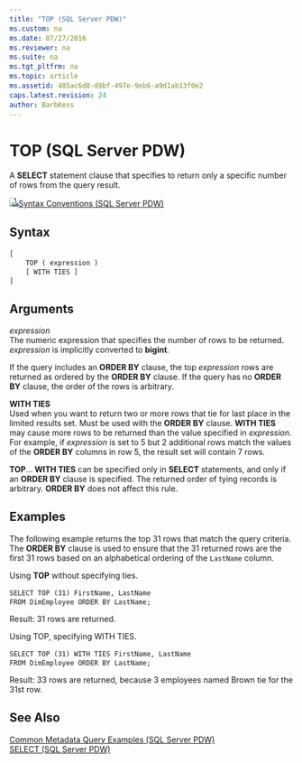 ```yaml
---
title: "TOP (SQL Server PDW)"
ms.custom: na
ms.date: 07/27/2016
ms.reviewer: na
ms.suite: na
ms.tgt_pltfrm: na
ms.topic: article
ms.assetid: 485ac6d8-d9bf-497e-9eb6-a9d1ab13f0e2
caps.latest.revision: 24
author: BarbKess
---
```

# TOP (SQL Server PDW)
A **SELECT** statement clause that specifies to return only a specific number of rows from the query result.  
  
![Topic link icon](../sqlpdw/media/Topic_Link.gif "Topic_Link")[Syntax Conventions &#40;SQL Server PDW&#41;](../sqlpdw/syntax-conventions-sql-server-pdw.md)  
  
## Syntax  
  
```  
[   
    TOP ( expression )   
    [ WITH TIES ]  
]  
```  
  
## Arguments  
*expression*  
The numeric expression that specifies the number of rows to be returned. *expression* is implicitly converted to **bigint**.  
  
If the query includes an **ORDER BY** clause, the top *expression* rows are returned as ordered by the **ORDER BY** clause. If the query has no **ORDER BY** clause, the order of the rows is arbitrary.  
  
**WITH TIES**  
Used when you want to return two or more rows that tie for last place in the limited results set. Must be used with the **ORDER BY** clause. **WITH TIES** may cause more rows to be returned than the value specified in *expression*. For example, if *expression* is set to 5 but 2 additional rows match the values of the **ORDER BY** columns in row 5, the result set will contain 7 rows.  
  
**TOP**... **WITH TIES** can be specified only in **SELECT** statements, and only if an **ORDER BY** clause is specified. The returned order of tying records is arbitrary. **ORDER BY** does not affect this rule.  
  
## Examples  
The following example returns the top 31 rows that match the query criteria. The **ORDER BY** clause is used to ensure that the 31 returned rows are the first 31 rows based on an alphabetical ordering of the `LastName` column.  
  
Using **TOP** without specifying ties.  
  
```  
SELECT TOP (31) FirstName, LastName   
FROM DimEmployee ORDER BY LastName;  
```  
  
Result: 31 rows are returned.  
  
Using TOP, specifying WITH TIES.  
  
```  
SELECT TOP (31) WITH TIES FirstName, LastName   
FROM DimEmployee ORDER BY LastName;  
```  
  
Result: 33 rows are returned, because 3 employees named Brown tie for the 31st row.  
  
## See Also  
[Common Metadata Query Examples &#40;SQL Server PDW&#41;](../sqlpdw/common-metadata-query-examples-sql-server-pdw.md)  
[SELECT &#40;SQL Server PDW&#41;](../sqlpdw/select-sql-server-pdw.md)  
  
